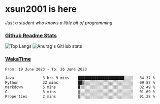 # xsun2001 is here

*Just a student who knows a little bit of programming*

### [Github Readme Stats](https://github.com/anuraghazra/github-readme-stats)

![Top Langs](https://github-readme-stats.vercel.app/api/top-langs/?username=xsun2001&layout=compact&theme=radical) ![Anurag's GitHub stats](https://github-readme-stats.vercel.app/api?username=xsun2001&show_icons=true&theme=radical)

### [WakaTime](https://wakatime.com)

<!--START_SECTION:waka-->

```txt
From: 19 June 2023 - To: 26 June 2023

Java             3 hrs 9 mins    █████████████████████░░░░   84.37 %
Python           22 mins         ██▒░░░░░░░░░░░░░░░░░░░░░░   09.87 %
Markdown         5 mins          ▓░░░░░░░░░░░░░░░░░░░░░░░░   02.49 %
C                3 mins          ▒░░░░░░░░░░░░░░░░░░░░░░░░   01.69 %
Properties       2 mins          ▒░░░░░░░░░░░░░░░░░░░░░░░░   01.28 %
```

<!--END_SECTION:waka-->
